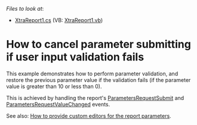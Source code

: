 <!-- default file list -->
*Files to look at*:

* [XtraReport1.cs](./CS/CancelSubmitParameters/XtraReport1.cs) (VB: [XtraReport1.vb](./VB/CancelSubmitParameters/XtraReport1.vb))
<!-- default file list end -->
# How to cancel parameter submitting if user input validation fails


<p>This example demonstrates how to perform parameter validation, and restore the previous parameter value if the validation fails (if the parameter value is greater than 10 or less than 0). </p><p>This is achieved by handling the report's <a href="http://documentation.devexpress.com/#XtraReports/DevExpressXtraReportsUIXtraReport_ParametersRequestSubmittopic">ParametersRequestSubmit</a> and <a href="http://documentation.devexpress.com/#XtraReports/DevExpressXtraReportsUIXtraReport_ParametersRequestValueChangedtopic">ParametersRequestValueChanged</a> events.</p><p>See also: <a href="https://www.devexpress.com/Support/Center/p/E390">How to provide custom editors for the report parameters</a>.</p>

<br/>


